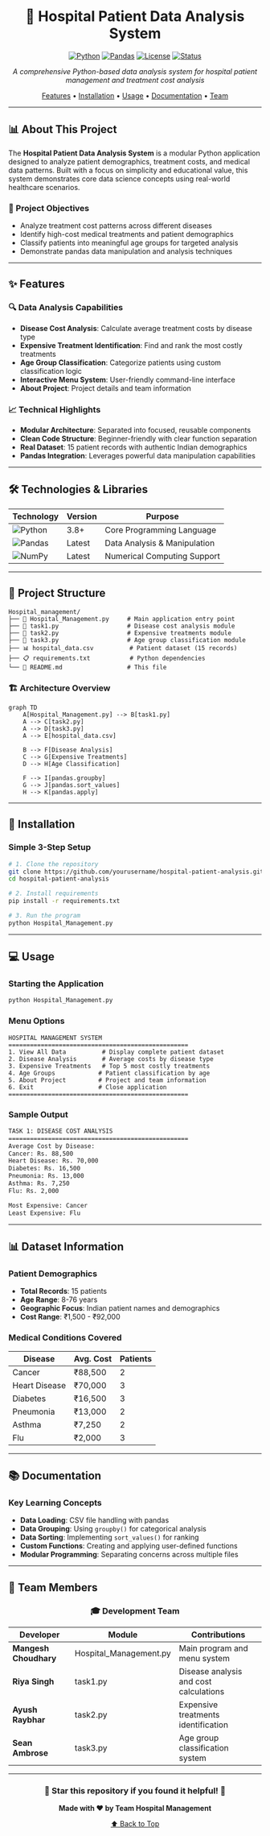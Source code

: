 <div align="center">

# 🏥 Hospital Patient Data Analysis System

[![Python](https://img.shields.io/badge/Python-3.8+-blue.svg)](https://python.org)
[![Pandas](https://img.shields.io/badge/Pandas-2.0+-green.svg)](https://pandas.pydata.org)
[![License](https://img.shields.io/badge/License-MIT-yellow.svg)](LICENSE)
[![Status](https://img.shields.io/badge/Status-Active-success.svg)]()

*A comprehensive Python-based data analysis system for hospital patient management and treatment cost analysis*

[Features](#-features) • [Installation](#-installation) • [Usage](#-usage) • [Documentation](#-documentation) • [Team](#-team-members)

</div>

---

## 📊 About This Project

The **Hospital Patient Data Analysis System** is a modular Python application designed to analyze patient demographics, treatment costs, and medical data patterns. Built with a focus on simplicity and educational value, this system demonstrates core data science concepts using real-world healthcare scenarios.

### 🎯 Project Objectives
- Analyze treatment cost patterns across different diseases
- Identify high-cost medical treatments and patient demographics
- Classify patients into meaningful age groups for targeted analysis
- Demonstrate pandas data manipulation and analysis techniques

---

## ✨ Features

### 🔍 **Data Analysis Capabilities**
- **Disease Cost Analysis**: Calculate average treatment costs by disease type
- **Expensive Treatment Identification**: Find and rank the most costly treatments
- **Age Group Classification**: Categorize patients using custom classification logic
- **Interactive Menu System**: User-friendly command-line interface
- **About Project**: Project details and team information

### 📈 **Technical Highlights**
- **Modular Architecture**: Separated into focused, reusable components
- **Clean Code Structure**: Beginner-friendly with clear function separation
- **Real Dataset**: 15 patient records with authentic Indian demographics
- **Pandas Integration**: Leverages powerful data manipulation capabilities

---

## 🛠️ Technologies & Libraries

<div align="center">

| Technology | Version | Purpose |
|------------|---------|---------|
| ![Python](https://img.shields.io/badge/Python-3776AB?style=flat&logo=python&logoColor=white) | 3.8+ | Core Programming Language |
| ![Pandas](https://img.shields.io/badge/Pandas-150458?style=flat&logo=pandas&logoColor=white) | Latest | Data Analysis & Manipulation |
| ![NumPy](https://img.shields.io/badge/NumPy-013243?style=flat&logo=numpy&logoColor=white) | Latest | Numerical Computing Support |

</div>

---

## 📁 Project Structure

```
Hospital_management/
├── 📄 Hospital_Management.py     # Main application entry point
├── 📄 task1.py                   # Disease cost analysis module
├── 📄 task2.py                   # Expensive treatments module  
├── 📄 task3.py                   # Age group classification module
├── 📊 hospital_data.csv          # Patient dataset (15 records)
├── 📋 requirements.txt           # Python dependencies
└── 📘 README.md                  # This file
```

### 🏗️ Architecture Overview

```mermaid
graph TD
    A[Hospital_Management.py] --> B[task1.py]
    A --> C[task2.py]
    A --> D[task3.py]
    A --> E[hospital_data.csv]
    
    B --> F[Disease Analysis]
    C --> G[Expensive Treatments]
    D --> H[Age Classification]
    
    F --> I[pandas.groupby]
    G --> J[pandas.sort_values]
    H --> K[pandas.apply]
```

---

## 🚀 Installation

### Simple 3-Step Setup
```bash
# 1. Clone the repository
git clone https://github.com/yourusername/hospital-patient-analysis.git
cd hospital-patient-analysis

# 2. Install requirements
pip install -r requirements.txt

# 3. Run the program
python Hospital_Management.py
```

---

## 💻 Usage

### Starting the Application
```bash
python Hospital_Management.py
```

### Menu Options
```
HOSPITAL MANAGEMENT SYSTEM
==================================================
1. View All Data          # Display complete patient dataset
2. Disease Analysis       # Average costs by disease type
3. Expensive Treatments   # Top 5 most costly treatments
4. Age Groups            # Patient classification by age
5. About Project         # Project and team information
6. Exit                  # Close application
==================================================
```

### Sample Output
```bash
TASK 1: DISEASE COST ANALYSIS
==================================================
Average Cost by Disease:
Cancer: Rs. 88,500
Heart Disease: Rs. 70,000
Diabetes: Rs. 16,500
Pneumonia: Rs. 13,000
Asthma: Rs. 7,250
Flu: Rs. 2,000

Most Expensive: Cancer
Least Expensive: Flu
```

---

## 📊 Dataset Information

### Patient Demographics
- **Total Records**: 15 patients
- **Age Range**: 8-76 years
- **Geographic Focus**: Indian patient names and demographics
- **Cost Range**: ₹1,500 - ₹92,000

### Medical Conditions Covered
| Disease | Avg. Cost | Patients |
|---------|-----------|----------|
| Cancer | ₹88,500 | 2 |
| Heart Disease | ₹70,000 | 3 |
| Diabetes | ₹16,500 | 3 |
| Pneumonia | ₹13,000 | 2 |
| Asthma | ₹7,250 | 2 |
| Flu | ₹2,000 | 3 |

---

## 📚 Documentation

### Key Learning Concepts
- **Data Loading**: CSV file handling with pandas
- **Data Grouping**: Using `groupby()` for categorical analysis
- **Data Sorting**: Implementing `sort_values()` for ranking
- **Custom Functions**: Creating and applying user-defined functions
- **Modular Programming**: Separating concerns across multiple files


---

## 👥 Team Members

<div align="center">

### 🎓 **Development Team**

</div>

| Developer | Module | Contributions |
|-----------|--------|---------------|
| **Mangesh Choudhary** | Hospital_Management.py | Main program and menu system |
| **Riya Singh** | task1.py | Disease analysis and cost calculations |
| **Ayush Raybhar** | task2.py | Expensive treatments identification |
| **Sean Ambrose** | task3.py | Age group classification system |

---

<div align="center">

### 🌟 **Star this repository if you found it helpful!** 🌟

**Made with ❤️ by Team Hospital Management**

[⬆ Back to Top](#-hospital-patient-data-analysis-system)

</div>
